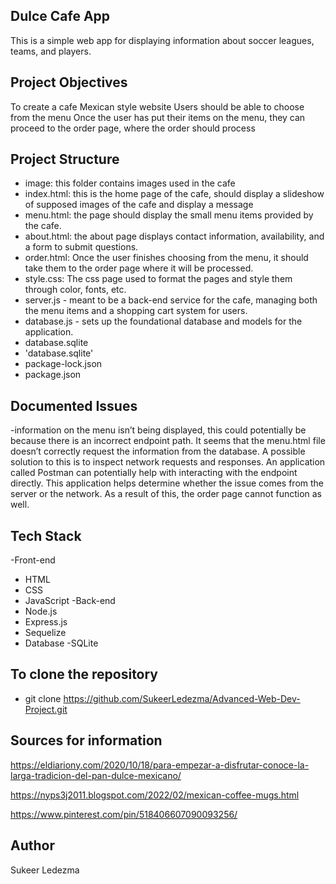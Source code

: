 ## Dulce Cafe App
This is a simple web app for displaying information about soccer leagues, teams, and players.

## Project Objectives
To create a cafe Mexican style website
Users should be able to choose from the menu
Once the user has put their items on the menu, they can proceed to the order page, where the order should process

## Project Structure

- image: this folder contains images used in the cafe
- index.html: this is the home page of the cafe, should display a slideshow of supposed images of the cafe and display a message
- menu.html: the page should display the small menu items provided by the cafe.
- about.html: the about page displays contact information, availability, and a form to submit questions.
- order.html: Once the user finishes choosing from the menu, it should take them to the order page where it will be processed.
- style.css: The css page used to format the pages and style them through color, fonts, etc.
- server.js -  meant to be a back-end service for the cafe, managing both the menu items and a shopping cart system for users.
- database.js -  sets up the foundational database and models for the application.
- database.sqlite
- 'database.sqlite'
- package-lock.json
- package.json
  

## Documented Issues
-information on the menu isn’t being displayed, this could potentially be because there is an incorrect endpoint path. It seems that the menu.html file doesn’t correctly request the information from the database. A possible solution to this is to inspect network requests and responses. An application called Postman can potentially help with interacting with the endpoint directly. This application helps determine whether the issue comes from the server or the network. As a result of this, the order page cannot function as well.


## Tech Stack
-Front-end
  - HTML
  - CSS
  - JavaScript
-Back-end
  - Node.js
  - Express.js
  - Sequelize
- Database
  -SQLite     

## To clone the repository
-  git clone https://github.com/SukeerLedezma/Advanced-Web-Dev-Project.git

## Sources for information
https://eldiariony.com/2020/10/18/para-empezar-a-disfrutar-conoce-la-larga-tradicion-del-pan-dulce-mexicano/

https://nyps3j2011.blogspot.com/2022/02/mexican-coffee-mugs.html

https://www.pinterest.com/pin/518406607090093256/

## Author
Sukeer Ledezma
